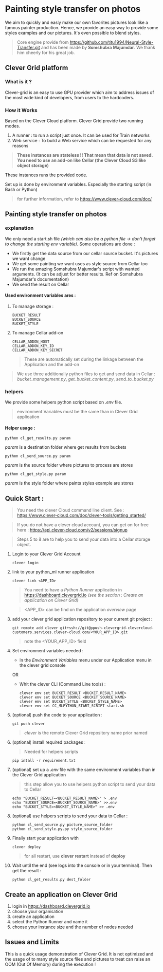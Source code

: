 # Painting style transfer on photos
We aim to quickly and easly make our own favorites pictures look like a famous painter production.
Hence, we provide an easy way to provide some styles examples and our pictures. It's even possible to blend styles.

> Core engine provide from https://github.com/titu1994/Neural-Style-Transfer.git and has been made by **Somshubra Majumdar**. We thank him cheerly for his great job.

## Clever Grid platform
### What is it ?
Clever-grid is an easy to use GPU provider which aim to address issues of  the most wide kind of developers, from users to the hardcoders.

### How it Works
Based on the Clever Cloud platform. Clever Grid provide two running modes.
1. A runner : to run a script just once. It can be used for Train networks
1. Web service : To build a Web service which can be requested for any reasons

> **These instances are stateless !! That mean that data is not saved. You need to use an add-on like Cellar (the Clever Cloud S3 like object storage)**

These instances runs the provided code.
 
Set up is done by environment variables. Especially the starting script (in Bash or Python)

> for further information, refer to  https://www.clever-cloud.com/doc/

## Painting style transfer on photos 
### explanation
We only need a start.sh file *(which can also be a python file -> don't forget to change the starting env variable)*. Some operations are done :
* We firstly get the data source from our cellar source bucket. It's pictures we want change
* We get some painting we want uses as style source from Cellar too
* We run the amazing Somshubra Majumdar's script with wanted arguments. (It can be adjust for  better results. Ref on Somshubra Majumdar's documentation)
* We send the result on Cellar

#### Used environment variables ares :

1. To manage storage :

       BUCKET_RESULT
       BUCKET_SOURCE
       BUCKET_STYLE

1. To manage Cellar add-on
   
       CELLAR_ADDON_HOST
       CELLAR_ADDON_KEY_ID
       CELLAR_ADDON_KEY_SECRET

   > These are automatically set during the linkage between the Application and the add-on


> We use three additionally python files to get and send data in Cellar : *bucket_management.py*, *get_bucket_content.py*, *send_to_bucket.py*

### helpers
We provide some helpers python script based on *.env* file.
> environment Variables must be the same than in Clever Grid application
#### Helper usage :
    python cl_get_results.py param
*param* is a destination folder where get results from buckets

    python cl_send_source.py param
*param* is the source folder where pictures to process are stores

    python cl_get_style.py param
*param* is the style folder where paints styles example are stores

## Quick Start :

> You need the clever Cloud command line client. See : https://www.clever-cloud.com/doc/clever-tools/getting_started/

> If you do not have a clever cloud account, you can get on for free here : https://api.clever-cloud.com/v2/sessions/signup

> Steps 5 to 8 are to help you to send your data into a Cellar storage object.

1. Login to your Clever Grid Account

       clever login

1. link to your python_ml runner application

       clever link <APP_ID>

   > You need to have a *Python Runner* application in https://dashboard.clevergrid.io *(see the section : Create an application on Clever Grid)*

   > <APP_ID> can be find on the application *overview* page      

1. add your clever grid application repository to your current git project :

       git remote add clever git+ssh://git@ppush-clevergrid-clevercloud-customers.services.clever-cloud.com/<YOUR_APP_ID>.git

    > note the <YOUR_APP_ID> field
    
1. Set environment variables needed :

   * In the *Environment Variables* menu under our Application menu in the clever grid console

   OR

   * Whit the clever CLI (Command Line tools) :
       
         clever env set BUCKET_RESULT <BUCKET_RESULT_NAME>
         clever env set BUCKET_SOURCE <BUCKET_SOURCE_NAME>
         clever env set BUCKET_STYLE <BUCKET_STYLE_NAME>
         clever env set CC_MLPYTHON_START_SCRIPT start.sh

1. (optional) push the code to your application :

       git push clever

    > *clever* is the remote Clever Grid repository name prior named

1. (optional) install required packages :
    > Needed for helpers scripts

       pip intall -r requirement.txt
       
1. (optional) set up a *.env* file with the same environment variables than in the Clever Grid application
    > this step allow you to use helpers python script to send your data to Cellar

       echo "BUCKET_RESULT=<BUCKET_RESULT_NAME>" > .env
       echo "BUCKET_SOURCE=<BUCKET_SOURCE_NAME>" >>.env
       echo "BUCKET_STYLE=<BUCKET_STYLE_NAME>" >> .env

1. (optional) use helpers scripts to send your data to Cellar :

       python cl_send_source.py picture_source_folder
       python cl_send_style.py.py style_source_folder
  
1. Finally start your application with

       clever deploy

    > for all restart, use **clever restart** instead of **deploy**

1. Wait until the end (see logs into the console or in your terminal). Then get the result :

       python cl_get_results.py dest_folder
 

## Create an application on Clever Grid  
1. login in https://dashboard.clevergrid.io
1. choose your organisation
1. create an application
1. select the Python Runner and name it
1. choose your instance size and the number of nodes needed

## Issues and Limits
This is a quick usage demonstration of Clever Grid. It is not optimized and the usage of to many style source files and
pictures to treat can raise an OOM (Out Of Memory) during the execution !

